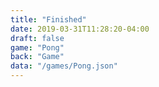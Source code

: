 ```yaml
---
title: "Finished"
date: 2019-03-31T11:28:20-04:00
draft: false
game: "Pong"
back: "Game"
data: "/games/Pong.json"
---
```

